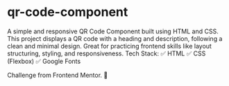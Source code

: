# qr-code-component
A  simple and responsive QR Code Component built using HTML and CSS. This project displays a QR code with a heading and description, following a clean and minimal design. Great for practicing frontend skills like layout structuring, styling, and responsiveness.
Tech Stack:
✅ HTML
✅ CSS (Flexbox)
✅ Google Fonts

Challenge from Frontend Mentor. 🚀
